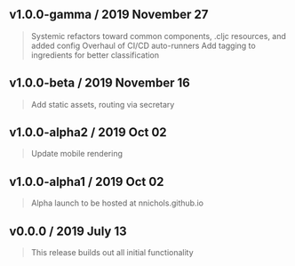 ## v1.0.0-gamma / 2019 November 27

> Systemic refactors toward common components, .cljc resources, and added config
> Overhaul of CI/CD auto-runners
> Add tagging to ingredients for better classification

## v1.0.0-beta / 2019 November 16

> Add static assets, routing via secretary

## v1.0.0-alpha2 / 2019 Oct 02

> Update mobile rendering

## v1.0.0-alpha1 / 2019 Oct 02

> Alpha launch to be hosted at nnichols.github.io

## v0.0.0 / 2019 July 13

> This release builds out all initial functionality
